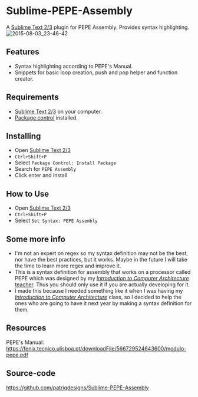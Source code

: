 Sublime-PEPE-Assembly
=====================
A [Sublime Text 2/3](http://www.sublimetext.com/) plugin for PEPE Assembly. Provides syntax highlighting.
![2015-08-03_23-46-42](https://cloud.githubusercontent.com/assets/3120671/9049453/013b9172-3a3a-11e5-9fb7-027fc054dc4b.png)

Features
--------
* Syntax highlighting according to PEPE's Manual.
* Snippets for basic loop creation, push and pop helper and function creator.

Requirements
------------
* [Sublime Text 2/3](http://www.sublimetext.com/) on your computer.
* [Package control](https://packagecontrol.io/installation) installed.

Installing
---------------
* Open [Sublime Text 2/3](http://www.sublimetext.com/)
* `Ctrl+Shift+P`
* Select `Package Control: Install Package`
* Search for `PEPE Assembly`
* Click enter and install

How to Use
----------
* Open [Sublime Text 2/3](http://www.sublimetext.com/)
* `Ctrl+Shift+P`
* Select `Set Syntax: PEPE Assembly`

Some more info
------------------
* I'm not an expert on regex so my syntax definition may not be the best, nor have the best practices, but it works. Maybe in the future I will take the time to learn more regex and improve it.
* This is a syntax definition for assembly that works on a processor called PEPE which was designed by my [_Introduction to Computer Architecture_](https://fenix.tecnico.ulisboa.pt/disciplinas/IAC317/2015-2016/1-semestre) [teacher](https://fenix.tecnico.ulisboa.pt/homepage/ist11899). Thus you should only use it if you are actually developing for it.
* I made this because I needed something like it when I was having my [ _Introduction to Computer Architecture_](https://fenix.tecnico.ulisboa.pt/disciplinas/IAC317/2015-2016/1-semestre) class, so I decided to help the ones who are going to have it next year by making a syntax definition for them.

Resources
---------
PEPE's Manual: https://fenix.tecnico.ulisboa.pt/downloadFile/566729524643600/modulo-pepe.pdf

Source-code
-----------
https://github.com/patriqdesigns/Sublime-PEPE-Assembly
